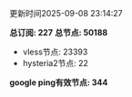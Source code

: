 更新时间2025-09-08 23:14:27

**总订阅: 227**
**总节点: 50188**
- vless节点: 23393
- hysteria2节点: 22

**google ping有效节点: 344**
